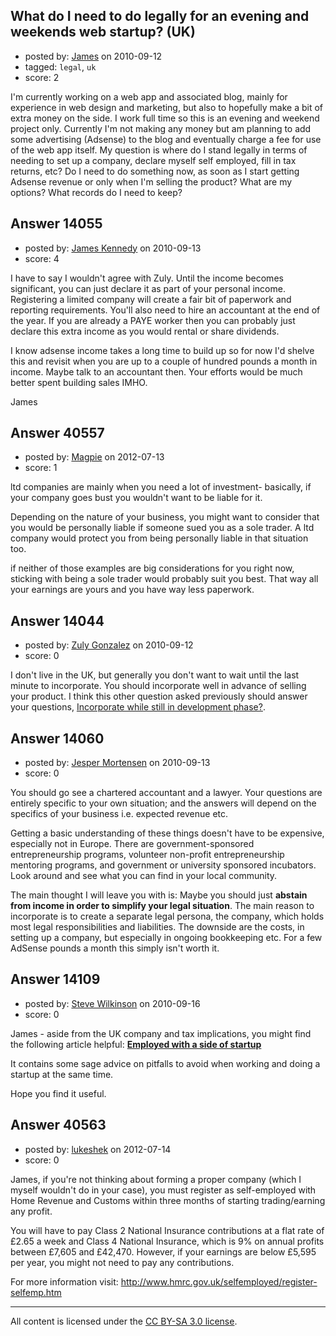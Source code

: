 ## What do I need to do legally for an evening and weekends web startup? (UK)

- posted by: [James](https://stackexchange.com/users/-1/2176-james) on 2010-09-12
- tagged: `legal`, `uk`
- score: 2

I'm currently working on a web app and associated blog, mainly for experience in web design and marketing, but also to hopefully make a bit of extra money on the side.
I work full time so this is an evening and weekend project only. Currently I'm not making any money but am planning to add some advertising (Adsense) to the blog and eventually charge a fee for use of the web app itself.
My question is where do I stand legally in terms of needing to set up a company, declare myself self employed, fill in tax returns, etc?
Do I need to do something now, as soon as I start getting Adsense revenue or only when I'm selling the product? What are my options? What records do I need to keep?



## Answer 14055

- posted by: [James Kennedy](https://stackexchange.com/users/-1/4038-james-kennedy) on 2010-09-13
- score: 4

I have to say I wouldn't agree with Zuly.  Until the income becomes significant, you can just declare it as part of your personal income.  Registering a limited company will create a fair bit of paperwork and reporting requirements.  You'll also need to hire an accountant at the end of the year.  If you are already a PAYE worker then you can probably just declare this extra income as you would rental or share dividends.  

I know adsense income takes a long time to build up so for now I'd shelve this and revisit when you are up to a couple of hundred pounds a month in income.  Maybe talk to an accountant then.  Your efforts would be much better spent building sales IMHO.

James


## Answer 40557

- posted by: [Magpie](https://stackexchange.com/users/-1/18744-magpie) on 2012-07-13
- score: 1

ltd companies are mainly when you need a lot of investment- basically, if your company goes bust you wouldn't want to be liable for it. 

Depending on the nature of your business, you might want to consider that you would be personally liable if someone sued you as a sole trader. A ltd company would protect you from being personally liable in that situation too.

if neither of those examples are big considerations for you right now, sticking with being a sole trader would probably suit you best. That way all your earnings are yours and you have way less paperwork.  


## Answer 14044

- posted by: [Zuly Gonzalez](https://stackexchange.com/users/-1/2692-zuly-gonzalez) on 2010-09-12
- score: 0

<p>I don't live in the UK, but generally you don't want to wait until the last minute to incorporate. You should incorporate well in advance of selling your product. I think this other question asked previously should answer your questions, <a href="http://answers.onstartups.com/questions/11341/incorporate-while-still-in-development-phase/11416#11416" rel="nofollow">Incorporate while still in development phase?</a>.</p>



## Answer 14060

- posted by: [Jesper Mortensen](https://stackexchange.com/users/-1/1261-jesper-mortensen) on 2010-09-13
- score: 0

You should go see a chartered accountant and a lawyer. Your questions are entirely specific to your own situation; and the answers will depend on the specifics of your business i.e. expected revenue etc.

Getting a basic understanding of these things doesn't have to be expensive, especially not in Europe. There are government-sponsored entrepreneurship programs, volunteer non-profit entrepreneurship mentoring programs, and government or university sponsored incubators. Look around and see what you can find in your local community.

The main thought I will leave you with is: Maybe you should just **abstain from income in order to simplify your legal situation**. The main reason to incorporate is to create a separate legal persona, the company, which holds most legal responsibilities and liabilities. The downside are the costs, in setting up a company, but especially in ongoing bookkeeping etc. For a few AdSense pounds a month this simply isn't worth it.


## Answer 14109

- posted by: [Steve Wilkinson](https://stackexchange.com/users/-1/2177-steve-wilkinson) on 2010-09-16
- score: 0

<p>James - aside from the UK company and tax implications, you might find the following article helpful: <strong><a href="http://blog.asmartbear.com/working-startup.html" rel="nofollow">Employed with a side of startup</a></strong></p>

<p>It contains some sage advice on pitfalls to avoid when working and doing a startup at the same time.</p>

<p>Hope you find it useful.</p>



## Answer 40563

- posted by: [lukeshek](https://stackexchange.com/users/-1/16193-lukeshek) on 2012-07-14
- score: 0

James, if you're not thinking about forming a proper company (which I myself wouldn't do in your case), you must register as self-employed with Home Revenue and Customs within three months of starting trading/earning any profit.

You will have to pay Class 2 National Insurance contributions at a flat rate of £2.65 a week and Class 4 National Insurance, which is 9% on annual profits between £7,605 and £42,470. However, if your earnings are below £5,595 per year, you might not need to pay any contributions.

For more information visit:
http://www.hmrc.gov.uk/selfemployed/register-selfemp.htm



---

All content is licensed under the [CC BY-SA 3.0 license](https://creativecommons.org/licenses/by-sa/3.0/).
